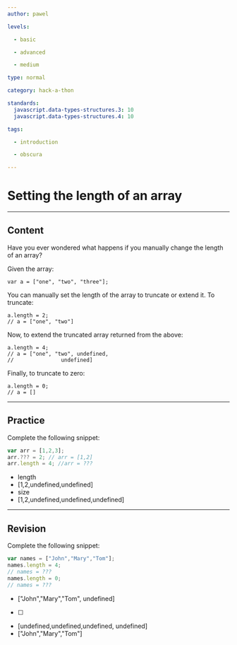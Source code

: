 ```yaml
---
author: pawel

levels:

  - basic

  - advanced

  - medium

type: normal

category: hack-a-thon

standards:
  javascript.data-types-structures.3: 10
  javascript.data-types-structures.4: 10

tags:

  - introduction

  - obscura

---
```


# Setting the length of an array

---
## Content

Have you ever wondered what happens if you manually change the length of an array?

Given the array:

```
var a = ["one", "two", "three"];
```
You can manually set the length of the array to truncate or extend it. To truncate:
```
a.length = 2;
// a = ["one", "two"]

```

Now, to extend the truncated array returned from the above:
```
a.length = 4;
// a = ["one", "two", undefined,
//               undefined]
```
Finally, to truncate to zero:

```
a.length = 0;
// a = []

```

---
## Practice

Complete the following snippet:
```javascript
var arr = [1,2,3];
arr.??? = 2; // arr = [1,2]
arr.length = 4; //arr = ???
```

* length
* [1,2,undefined,undefined]
* size
* [1,2,undefined,undefined,undefined]

---
## Revision

Complete the following snippet:
```javascript
var names = ["John","Mary","Tom"];
names.length = 4;
// names = ???
names.length = 0;
// names = ???
```

* ["John","Mary","Tom", undefined]
* [ ]
* [undefined,undefined,undefined, undefined]
* ["John","Mary","Tom"]
